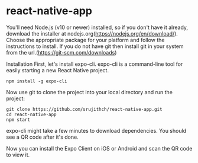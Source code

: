 # react-native-app
You'll need Node.js (v10 or newer) installed, so if you don't have it already, download the installer at nodejs.org(https://nodejs.org/en/download/). Choose the appropriate package for your platform and follow the instructions to install.
If you do not have git then install git in your system from the url.(https://git-scm.com/downloads)

Installation
First, let's install expo-cli. expo-cli is a command-line tool for easily starting a new React Native project.

    npm install -g expo-cli

Now use git to clone the project into your local directory and run the project:

    git clone https://github.com/srujithch/react-native-app.git 
    cd react-native-app
    npm start

expo-cli might take a few minutes to download dependencies. You should see a QR code after it's done.

Now you can install the Expo Client on iOS or Android and scan the QR code to view it.

